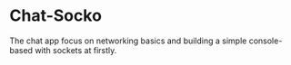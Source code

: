 # Chat-Socko
The chat app focus on networking basics and building a simple console-based with sockets at firstly.
